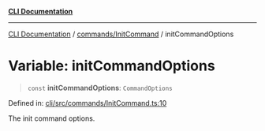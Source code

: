 [**CLI Documentation**](../../../README.md)

***

[CLI Documentation](../../../README.md) / [commands/InitCommand](../README.md) / initCommandOptions

# Variable: initCommandOptions

> `const` **initCommandOptions**: `CommandOptions`

Defined in: [cli/src/commands/InitCommand.ts:10](https://github.com/stonemjs/cli/blob/f139573d7f6e29779d41fb031ed261bfcad59d09/src/commands/InitCommand.ts#L10)

The init command options.
